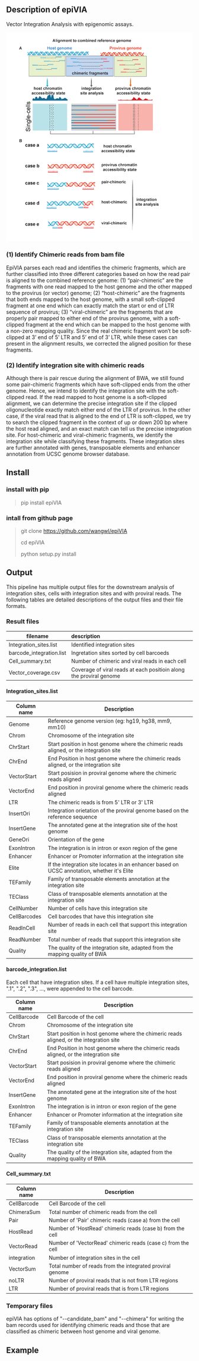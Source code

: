 ## Description of epiVIA
Vector Integration Analysis with epigenomic assays.

![epiVIA pipeline](images/pipeline.png)

### (1) Identify Chimeric reads from bam file

EpiVIA parses each read and identifies the chimeric fragments, which are further classified into three different categories based on how the read pair is aligned to the combined reference genome: (1) “pair-chimeric” are the fragments with one read mapped to the host genome and the other mapped to the provirus (or vector) genome; (2) “host-chimeric” are the fragments that both ends mapped to the host genome, with a small soft-clipped fragment at one end which can exactly match the start or end of LTR sequence of provirus; (3) “viral-chimeric” are the fragments that are properly pair mapped to either end of the provirus genome, with a soft-clipped fragment at the end which can be mapped to the host genome with a non-zero mapping quality. Since the real chimeric fragment won’t be soft-clipped at 3’ end of 5’ LTR and 5’ end of 3’ LTR, while these cases can present in the alignment results, we corrected the aligned position for these fragments. 

### (2) Identify integration site with chimeric reads

Although there is pair rescue during the alignment of BWA, we still found some pair-chimeric fragments which have soft-clipped ends from the other genome. Hence, we intend to identify the integration site with the soft-clipped read. If the read mapped to host genome is a soft-clipped alignment, we can determine the precise integration site if the clipped oligonucleotide exactly match either end of the LTR of provirus. In the other case, if the viral read that is aligned to the end of LTR is soft-clipped, we try to search the clipped fragment in the context of up or down 200 bp where the host read aligned, and an exact match can tell us the precise integration site. For host-chimeric and viral-chimeric fragments, we identify the integration site while classifying these fragments. These integration sites are further annotated with genes, transposable elements and enhancer annotation from UCSC genome browser database.
 

## Install

### install with pip
> pip install epiVIA

### intall from github page
> git clone https://github.com/wangwl/epiVIA
>
> cd epiVIA
>
> python setup.py install


## Output
This pipeline has multiple output files for the downstream analysis of integration sites, cells with integration sites and with proviral reads. The following tables are detailed descriptions of the output files and their file formats.

### Result files
| filename                 | description                                                          |
| ------------------------ |:-------------------------------------------------------------------- |
| Integration_sites.list   | Identified integration sites                                         |
| barcode_integration.list | Ingretation sites sorted by cell barcoeds                            |
| Cell_summary.txt         | Number of chimeric and viral reads in each cell                      |
| Vector_coverage.csv      | Coverage of viral reads at each positioin along the proviral genome  |

#### Integration_sites.list

| Column name  |  Description                                                                                    |
| ------------ | ----------------------------------------------------------------------------------------------- |
| Genome       | Reference genome version (eg: hg19, hg38, mm9, mm10)                                            |
| Chrom        | Chromosome of the integration site                                                              |
| ChrStart     | Start position in host genome where the chimeric reads aligned, or the integration site         |
| ChrEnd       | End Position in host genome where the chimeric reads aligned, or the integration site           |
| VectorStart  | Start posision in proviral genome where the chimeric reads aligned                              |
| VectorEnd    | End position in proviral genome where the chimeric reads aligned                                |
| LTR          | The chimeric reads is from 5' LTR or 3' LTR                                                     |
| InsertOri    | Integration orietation of the proviral genome based on the reference sequence                   |
| InsertGene   | The annotated gene at the integration site of the host genome                                   |
| GeneOri      | Orientation of the gene                                                                         |
| ExonIntron   | The integration is in intron or exon region of the gene                                         |
| Enhancer     | Enhancer or Promoter information at the integration site                                        |
| Elite        | If the integration site locates in an enhancer based on UCSC annotation, whether it's Elite     |
| TEFamily     | Family of transposable elements annotation at the integration site                              |
| TEClass      | Class of transposable elements annotation at the integration site                               |
| CellNumber   | Number of cells have this integration site                                                      |
| CellBarcodes | Cell barcodes that have this integration site                                                   |
| ReadInCell   | Number of reads in each cell that support this integration site                                 |
| ReadNumber   | Total number of reads that support this integration site                                        |
| Quality      | The quality of the integration site, adapted from the mapping quality of BWA                    |

#### barcode_integration.list
Each cell that have integration sites. If a cell have multiple integration sites, ".1", ".2", ".3", ..., were appended to the cell barcode.

| Column name  |  Description                                                                                    |
| ------------ | ----------------------------------------------------------------------------------------------- |
| CellBarcode  | Cell Barcode of the cell                                                                        |
| Chrom        | Chromosome of the integration site                                                              |
| ChrStart     | Start position in host genome where the chimeric reads aligned, or the integration site         |
| ChrEnd       | End Position in host genome where the chimeric reads aligned, or the integration site           |
| VectorStart  | Start posision in proviral genome where the chimeric reads aligned                              |
| VectorEnd    | End position in proviral genome where the chimeric reads aligned                                |
| InsertGene   | The annotated gene at the integration site of the host genome                                   |
| ExonIntron   | The integration is in intron or exon region of the gene                                         |
| Enhancer     | Enhancer or Promoter information at the integration site                                        |
| TEFamily     | Family of transposable elements annotation at the integration site                              |
| TEClass      | Class of transposable elements annotation at the integration site                               |
| Quality      | The quality of the integration site, adapted from the mapping quality of BWA                    |

#### Cell_summary.txt

| Column name  |  Description                                                                                    |
| ------------ | ----------------------------------------------------------------------------------------------- |
| CellBarcode  | Cell Barcode of the cell                                                                        |
| ChimeraSum   | Total number of chimeric reads from the cell                                                    |
| Pair         | Number of 'Pair' chimeric reads (case a) from the cell                                          |
| HostRead     | Number of 'HostRead' chimeric reads (case b) from the cell                                      |
| VectorRead   | Number of 'VectorRead' chimeric reads (case c) from the cell                                    |
| integration  | Number of integration sites in the cell                                                         |
| VectorSum    | Total number of reads from the integrated proviral genome                                       |
| noLTR        | Number of proviral reads that is not from LTR regions                                           |
| LTR          | Number of proviral reads that is from LTR regions                                               |



### Temporary files

epiVIA has options of "--candidate_bam" and "--chimera" for writing the bam records used for identifying chimeric reads and those that are classified as chimeric between host genome and viral genome.


## Example
